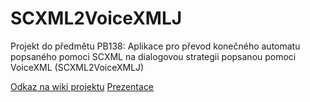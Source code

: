 # SCXML2VoiceXMLJ
Projekt do předmětu PB138: Aplikace pro převod konečného automatu popsaného pomoci SCXML na dialogovou strategii popsanou pomoci VoiceXML (SCXML2VoiceXMLJ)

[Odkaz na wiki projektu](https://github.com/pdomkar/SCXML2VoiceXMLJ/wiki)
[Prezentace](https://drive.google.com/open?id=134_XIMhKiS0f_YmPDrgEswKpmILneAADn1XgvSHVgPk&authuser=0)
